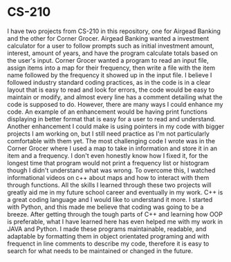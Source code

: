 # CS-210
I have two projects from CS-210 in this repository, one for Airgead Banking and the other for Corner Grocer. Airgead Banking wanted a investment calculator for a user to follow prompts such as initial investment amount, interest, amount of years,
and have the program calculate totals based on the user's input. Corner Grocer wanted a program to read an input file, assign items into a map for their frequency, then write a file with the item name followed by the frequency it showed up
in the input file.
I believe I followed industry standard coding practices, as in the code is in a clear layout that is easy to read and look for errors, the code would be easy to maintain or modify, and almost every line has a comment detailing what the code is
supposed to do. However, there are many ways I could enhance my code. An example of an enhancement would be having print functions displaying in better format that is easy for a user to read and understand. Another enhancement I could make is using
pointers in my code with bigger projects I am working on, but I still need practice as I'm not particularly comfortable with them yet.
The most challenging code I wrote was in the Corner Grocer where I used a map to take in information and store it in an item and a frequency. I don't even honestly know how I fixed it, for the longest time that program would not print a frequency list
or histogram though I didn't understand what was wrong. To overcome this, I watched informational videos on c++ about maps and how to interact with them through functions.
All the skills I learned through these two projects will greatly aid me in my future school career and eventually in my work. C++ is a great coding language and I would like to understand it more. I started with Python, and this made me believe that
coding was going to be a breeze. After getting through the tough parts of C++ and learning how OOP is preferable, what I have learned here has even helped me with my work in JAVA and Python.
I made these programs maintainable, readable, and adaptable by formatting them in object orientated programing and with frequenct in line comments to describe my code, therefore it is easy to search for what needs to be maintained or changed in the 
future.
